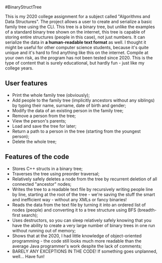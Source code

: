 #BinaryStructTree

This is my 2020 college assignment for a subject called "Algorithms and Data Structures". The project allows a user to create and serialize a basic family tree using the CLI. This tree is a binary tree, but unlike the examples of a standard binary tree shown on the internet, this tree is capable of storing entire structures (people in this case), not just numbers. It can serialize the data in **a human-readable text format** as well. I thought it might be useful for other computer science students, because it's quite unique and it's hard to find anything like this on the internet. Compile at your own risk, as the program has not been tested since 2020. This is the type of content that is surely educational, but hardly fun - just like my college years.

## User features

- Print the whole family tree (obviously);
- Add people to the family tree (implicitly ancestors without any siblings) by typing their name, surname, date of birth and gender;
- Modify the data of an existing person in the family tree;
- Remove a person from the tree;
- View the person's parents;
- Load and save the tree for later;
- Return a path to a person in the tree (starting from the youngest person);
- Delete the whole tree;

## Features of the code

- Stores C++ structs in a binary tree;
- Traverses the tree using preorder traversal;
- Relatively safely deletes a node from the tree by recurrent deletion of all connected "ancestor" nodes;
- Writes the tree to a readable text file by recursively writing people line by line, starting at the root of the tree - we're saving the stuff the smart and inefficient way - without any XMLs or fancy binaries!
- Reads the data from the text file by turning it into an ordered list of nodes (people) and converting it to a tree structure using BFS (breadth-first search);
- Uses destructors, so you can sleep relatively safely knowing that you have the ability to create a very large number of binary trees in one run without running out of memory;
- Shows that at the 2020, I had little knowledge of object-oriented programming - the code still looks much more readable than the average Java programmer's work despite the lack of comments;
- BARELY ANY EXCEPTIONS IN THE CODE! If something goes unplanned, well... Have fun!
